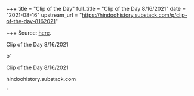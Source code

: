 +++
title = "Clip of the Day"
full_title = "Clip of the Day 8/16/2021"
date = "2021-08-16"
upstream_url = "https://hindoohistory.substack.com/p/clip-of-the-day-8162021"

+++
Source: [here](https://hindoohistory.substack.com/p/clip-of-the-day-8162021).

Clip of the Day 8/16/2021

b'

Clip of the Day 8/16/2021

hindoohistory.substack.com

'

